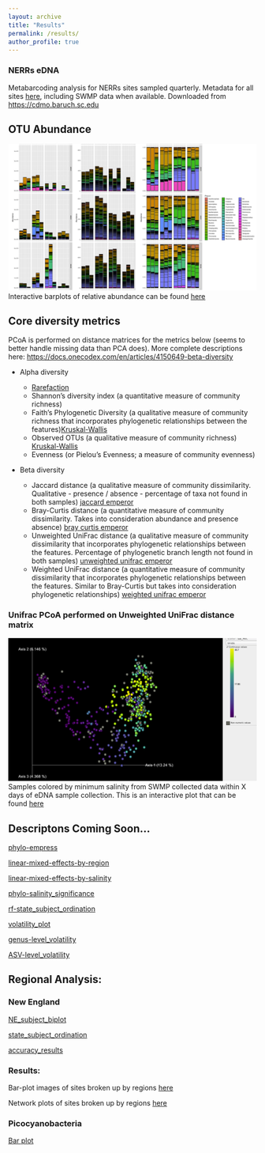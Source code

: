 ```yaml
---
layout: archive
title: "Results"
permalink: /results/
author_profile: true
---
```


### NERRs eDNA 

Metabarcoding analysis for NERRs sites sampled quarterly. Metadata for all sites [here](https://github.com/jthmiller/NERRs-18s-metabarcoding/blob/main/metadata.tsv), including SWMP data when available. Downloaded from https://cdmo.baruch.sc.edu


## OTU Abundance 

![gulf](https://github.com/jthmiller/NERRs-18s-metabarcoding/blob/main/images/sample-plots/gulf-barplots-sample.png?raw=true)
Interactive barplots of relative abundance can be found [here](https://view.qiime2.org/visualization/?src=https://jthmiller.github.io/files/results/nerrs/core-metrics-results/NERRS_18s_taxa-barplot.qzv)

## Core diversity metrics 
PCoA is performed on distance matrices for the metrics below (seems to better handle missing data than PCA does). 
More complete descriptions here: https://docs.onecodex.com/en/articles/4150649-beta-diversity

* Alpha diversity 
    * [Rarefaction](https://view.qiime2.org/visualization/?src=https://jthmiller.github.io/files/results/nerrs/core-metrics-results/alpha-rarefaction.qzv)
    * Shannon’s diversity index (a quantitative measure of community richness)  
    * Faith’s Phylogenetic Diversity (a qualitative measure of community richness that incorporates phylogenetic relationships between the features)[Kruskal-Wallis](https://view.qiime2.org/visualization/?src=https://jthmiller.github.io/files/results/nerrs/core-metrics-results/faithspd-group-significance.qzv)
    * Observed OTUs (a qualitative measure of community richness) [Kruskal-Wallis](https://view.qiime2.org/visualization/?src=https://jthmiller.github.io/files/results/nerrs/core-metrics-results/alpha-group-sig-obs-feats.qzv)
    * Evenness (or Pielou’s Evenness; a measure of community evenness)
    
* Beta diversity
    * Jaccard distance (a qualitative measure of community dissimilarity. Qualitative - presence / absence - percentage of taxa not found in both samples) [jaccard emperor](https://view.qiime2.org/visualization/?src=https://jthmiller.github.io/files/results/nerrs/core-metrics-results/jaccard_emperor.qzv)
    * Bray-Curtis distance (a quantitative measure of community dissimilarity. Takes into consideration abundance and presence absence) [bray curtis emperor](https://view.qiime2.org/visualization/?src=https://jthmiller.github.io/files/results/nerrs/core-metrics-results/bray_curtis_emperor.qzv)
    * Unweighted UniFrac distance (a qualitative measure of community dissimilarity that incorporates phylogenetic relationships between the features. Percentage of phylogenetic branch length not found in both samples)
    [unweighted unifrac emperor](https://view.qiime2.org/visualization/?src=https://jthmiller.github.io/files/results/nerrs/core-metrics-results/unweighted_unifrac_emperor.qzv)
    * Weighted UniFrac distance (a quantitative measure of community dissimilarity that incorporates phylogenetic relationships between the features. Similar to Bray-Curtis but takes into consideration phylogenetic relationships)
    [weighted unifrac emperor](https://view.qiime2.org/visualization/?src=https://jthmiller.github.io/files/results/nerrs/core-metrics-results/weighted_unifrac_emperor.qzv)

### Unifrac PCoA performed on Unweighted UniFrac distance matrix 
![unifrac](https://github.com/jthmiller/NERRs-18s-metabarcoding/blob/main/images/sample-plots/unifrac_salinity_all-sites.png?raw=true)
Samples colored by minimum salinity from SWMP collected data within X days of eDNA sample collection. This is an interactive plot that can be found [here](https://view.qiime2.org/visualization/?src=https://jthmiller.github.io/files/results/nerrs/core-diversity-phylogenetic/weighted_unifrac_emperor.qzv)

## Descriptons Coming Soon...
[phylo-empress](https://view.qiime2.org/visualization/?src=https://jthmiller.github.io/files/results/nerrs/all-sites/phylo-empress.qzv)

[linear-mixed-effects-by-region](https://view.qiime2.org/visualization/?src=https://jthmiller.github.io/files/results/nerrs/all-sites/linear-mixed-effects-region.qzv)

[linear-mixed-effects-by-salinity](https://view.qiime2.org/visualization/?src=https://jthmiller.github.io/files/results/nerrs/all-sites/linear-mixed-effects-salinity.qzv)

[phylo-salinity_significance](https://view.qiime2.org/visualization/?src=https://jthmiller.github.io/files/results/nerrs/all-sites/phylo-salinity_significance.qzv)

[rf-state_subject_ordination](https://view.qiime2.org/visualization/?src=https://jthmiller.github.io/files/results/nerrs/all-sites/rf-state_subject_ordination.qzv)

[volatility_plot](https://view.qiime2.org/visualization/?src=https://jthmiller.github.io/files/results/nerrs/all-sites/volatility_plot.qzv)

[genus-level_volatility](https://view.qiime2.org/visualization/?src=https://jthmiller.github.io/files/results/nerrs/all-sites/genus-level_volatility_plot.qzv)

[ASV-level_volatility](https://view.qiime2.org/visualization/?src=https://jthmiller.github.io/files/results/nerrs/all-sites/asv-level_volatility_plot.qzv)

## Regional Analysis:
### New England
[NE_subject_biplot](https://view.qiime2.org/visualization/?src=https://jthmiller.github.io/files/results/nerrs/regional/NE_with-repl/NE_gemelli-ctf/NE_subject_biplot.qzv)

[state_subject_ordination](https://view.qiime2.org/visualization/?src=https://jthmiller.github.io/files/results/nerrs/regional/NE_with-repl/NE_gemelli-ctf/state_subject_ordination.qzv)

[accuracy_results](https://view.qiime2.org/visualization/?src=https://jthmiller.github.io/files/results/nerrs/regional/NE_with-repl/NE_ecam-feat-volatility/accuracy_results.qzv)





### Results:  

Bar-plot images of sites broken up by regions [here](https://github.com/jthmiller/NERRs-18s-metabarcoding/blob/main/images/barplots)  

Network plots of sites broken up by regions [here](https://github.com/jthmiller/NERRs-18s-metabarcoding/blob/main/images/network-plots/)  




### Picocyanobacteria

[Bar plot](https://view.qiime2.org/visualization/?src=https://jthmiller.github.io/files/results/picocyano/111524-JM-Picocyanobacteria_taxa-barplot.qzv)
